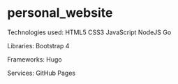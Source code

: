 # personal_website

Technologies used:
  HTML5
  CSS3
  JavaScript
    NodeJS
  Go

  Libraries:
    Bootstrap 4

  Frameworks:
    Hugo

  Services:
    GitHub Pages
